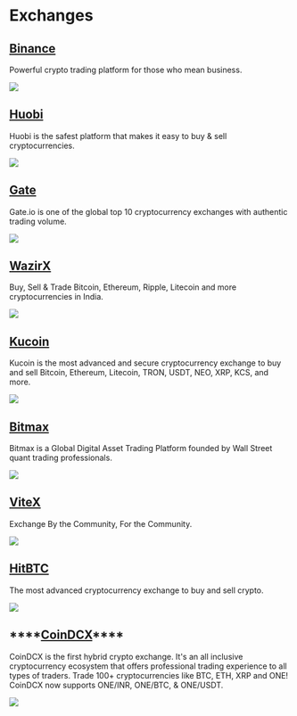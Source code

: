 # Exchanges

## [Binance](https://www.binance.com/en)

Powerful crypto trading platform for those who mean business.

![](../../../.gitbook/assets/binance-harmony-twitter.png)

## [Huobi](https://www.huobi.com/en-us/)

Huobi is the safest platform that makes it easy to buy & sell cryptocurrencies.

![](../../../.gitbook/assets/huobi-exchange.png)

## [Gate](https://www.gate.io/)

Gate.io is one of the global top 10 cryptocurrency exchanges with authentic trading volume.

![](../../../.gitbook/assets/gate-twitter.png)

## [WazirX](https://wazirx.com/)

Buy, Sell & Trade Bitcoin, Ethereum, Ripple, Litecoin and more cryptocurrencies in India.

![](../../../.gitbook/assets/wazirx-twitter.png)

## [Kucoin](https://www.kucoin.com/)

Kucoin is the most advanced and secure cryptocurrency exchange to buy and sell Bitcoin, Ethereum, Litecoin, TRON, USDT, NEO, XRP, KCS, and more.

![](../../../.gitbook/assets/kucoin-twitter.png)

## [Bitmax](https://bitmax.io/)

Bitmax is a Global Digital Asset Trading Platform founded by Wall Street quant trading professionals.

![](../../../.gitbook/assets/bitmax-exchange.png)

## [ViteX](https://vitex.net/)

Exchange By the Community, For the Community.

![](../../../.gitbook/assets/vitex-harmony-announcement%20%281%29%20%281%29%20%281%29%20%281%29%20%281%29%20%281%29%20%281%29%20%281%29%20%281%29.png)

## [HitBTC](https://hitbtc.com/)

The most advanced cryptocurrency exchange to buy and sell crypto.

![](../../../.gitbook/assets/hitbtc-exchange.png)

## \*\*\*\*[**CoinDCX**](https://coindcx.com/)\*\*\*\*

CoinDCX is the first hybrid crypto exchange. It's an all inclusive cryptocurrency ecosystem that offers professional trading experience to all types of traders. Trade 100+ cryptocurrencies like BTC, ETH, XRP and ONE! CoinDCX now supports ONE/INR, ONE/BTC, & ONE/USDT. 

![](../../../.gitbook/assets/image%20%28251%29.png)



